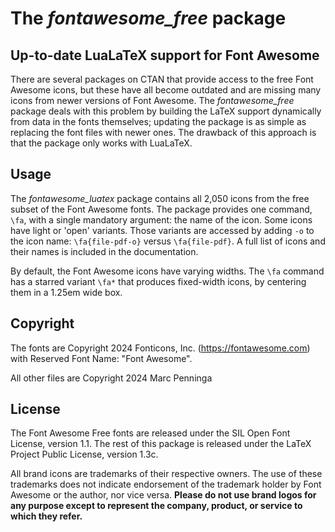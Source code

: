 # The _fontawesome_free_ package

## Up-to-date LuaLaTeX support for Font Awesome

There are several packages on CTAN that provide access to the free Font Awesome icons, but these have all become outdated and are missing many icons from newer versions of Font Awesome. The _fontawesome_free_ package deals with this problem by building the LaTeX support dynamically from data in the fonts themselves; updating the package is as simple as replacing the font files with newer ones. The drawback of this approach is that the package only works with LuaLaTeX.

## Usage

The _fontawesome_luatex_ package contains all 2,050 icons from the free subset of the Font Awesome fonts. The package provides one command, `\fa`, with a single mandatory argument: the name of the icon. Some icons have light or 'open' variants. Those variants are accessed by adding `-o` to the icon name: `\fa{file-pdf-o}` versus `\fa{file-pdf}`. A full list of icons and their names is included in the documentation.

By default, the Font Awesome icons have varying widths. The `\fa` command has a starred variant `\fa*` that produces fixed-width icons, by centering them in a 1.25em wide box.

## Copyright

The fonts are Copyright 2024 Fonticons, Inc. (https://fontawesome.com) with Reserved Font Name: "Font Awesome".

All other files are Copyright 2024 Marc Penninga

## License

The Font Awesome Free fonts are released under the SIL Open Font License, version 1.1.
The rest of this package is released under the LaTeX Project Public License, version 1.3c.

All brand icons are trademarks of their respective owners.
The use of these trademarks does not indicate endorsement of the trademark holder by Font Awesome or the author, nor vice versa.
**Please do not use brand logos for any purpose except to represent the company, product, or service to which they refer.**
